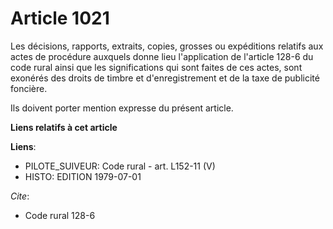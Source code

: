 # Article 1021

Les décisions, rapports, extraits, copies, grosses ou expéditions relatifs aux actes de procédure auxquels donne lieu
l'application de l'article 128-6 du code rural ainsi que les significations qui sont faites de ces actes, sont exonérés des
droits de timbre et d'enregistrement et de la taxe de publicité foncière.

Ils doivent porter mention expresse du présent article.

**Liens relatifs à cet article**

**Liens**:

  - PILOTE_SUIVEUR: Code rural - art. L152-11 (V)
  - HISTO: EDITION 1979-07-01

_Cite_:

  - Code rural 128-6
